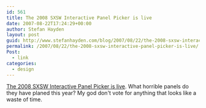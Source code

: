 ```yaml
---
id: 561
title: The 2008 SXSW Interactive Panel Picker is live
date: 2007-08-22T17:24:29+00:00
author: Stefan Hayden
layout: post
guid: http://www.stefanhayden.com/blog/2007/08/22/the-2008-sxsw-interactive-panel-picker-is-live/
permalink: /2007/08/22/the-2008-sxsw-interactive-panel-picker-is-live/
Post:
  - link
categories:
  - design
---
```

<a href="http://panelpicker.sxsw.com/">The 2008 SXSW Interactive Panel Picker is live</a>. What horrible panels do they have planed this year? My god don't vote for anything that looks like a waste of time.